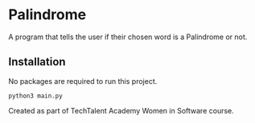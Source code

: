 # Palindrome
A program that tells the user if their chosen word is a Palindrome or not.

## Installation
No packages are required to run this project.

```
python3 main.py
```

Created as part of TechTalent Academy Women in Software course.